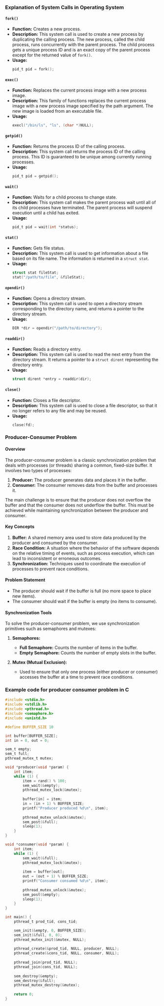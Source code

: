 ### Explanation of System Calls in Operating System

#### `fork()`
- **Function:** Creates a new process.
- **Description:** This system call is used to create a new process by duplicating the calling process. The new process, called the child process, runs concurrently with the parent process. The child process gets a unique process ID and is an exact copy of the parent process except for the returned value of `fork()`.
- **Usage:** 
  ```c
  pid_t pid = fork();
  ```

#### `exec()`
- **Function:** Replaces the current process image with a new process image.
- **Description:** This family of functions replaces the current process image with a new process image specified by the path argument. The new image is loaded from an executable file.
- **Usage:** 
  ```c
  execl("/bin/ls", "ls", (char *)NULL);
  ```

#### `getpid()`
- **Function:** Returns the process ID of the calling process.
- **Description:** This system call returns the process ID of the calling process. This ID is guaranteed to be unique among currently running processes.
- **Usage:** 
  ```c
  pid_t pid = getpid();
  ```

#### `wait()`
- **Function:** Waits for a child process to change state.
- **Description:** This system call makes the parent process wait until all of its child processes have terminated. The parent process will suspend execution until a child has exited.
- **Usage:** 
  ```c
  pid_t pid = wait(int *status);
  ```

#### `stat()`
- **Function:** Gets file status.
- **Description:** This system call is used to get information about a file based on its file name. The information is returned in a `struct stat`.
- **Usage:** 
  ```c
  struct stat fileStat;
  stat("/path/to/file", &fileStat);
  ```

#### `opendir()`
- **Function:** Opens a directory stream.
- **Description:** This system call is used to open a directory stream corresponding to the directory name, and returns a pointer to the directory stream.
- **Usage:** 
  ```c
  DIR *dir = opendir("/path/to/directory");
  ```

#### `readdir()`
- **Function:** Reads a directory entry.
- **Description:** This system call is used to read the next entry from the directory stream. It returns a pointer to a `struct dirent` representing the directory entry.
- **Usage:** 
  ```c
  struct dirent *entry = readdir(dir);
  ```

#### `close()`
- **Function:** Closes a file descriptor.
- **Description:** This system call is used to close a file descriptor, so that it no longer refers to any file and may be reused.
- **Usage:** 
  ```c
  close(fd);
  ```


### Producer-Consumer Problem 

#### Overview

The producer-consumer problem is a classic synchronization problem that deals with processes (or threads) sharing a common, fixed-size buffer. It involves two types of processes:

1. **Producer:** The producer generates data and places it in the buffer.
2. **Consumer:** The consumer removes data from the buffer and processes it.

The main challenge is to ensure that the producer does not overflow the buffer and that the consumer does not underflow the buffer. This must be achieved while maintaining synchronization between the producer and consumer.

#### Key Concepts

1. **Buffer:** A shared memory area used to store data produced by the producer and consumed by the consumer.
2. **Race Condition:** A situation where the behavior of the software depends on the relative timing of events, such as process execution, which can lead to inconsistent or erroneous outcomes.
3. **Synchronization:** Techniques used to coordinate the execution of processes to prevent race conditions.

#### Problem Statement

- The producer should wait if the buffer is full (no more space to place new items).
- The consumer should wait if the buffer is empty (no items to consume).

#### Synchronization Tools

To solve the producer-consumer problem, we use synchronization primitives such as semaphores and mutexes:

1. **Semaphores:**
   - **Full Semaphore:** Counts the number of items in the buffer.
   - **Empty Semaphore:** Counts the number of empty slots in the buffer.
   
2. **Mutex (Mutual Exclusion):**
   - Used to ensure that only one process (either producer or consumer) accesses the buffer at a time to prevent race conditions.

### Example code for producer consumer problem in C
```c
#include <stdio.h>
#include <stdlib.h>
#include <pthread.h>
#include <semaphore.h>
#include <unistd.h>

#define BUFFER_SIZE 10

int buffer[BUFFER_SIZE];
int in = 0, out = 0;

sem_t empty;
sem_t full;
pthread_mutex_t mutex;

void *producer(void *param) {
    int item;
    while (1) {
        item = rand() % 100;
        sem_wait(&empty);
        pthread_mutex_lock(&mutex);
        
        buffer[in] = item;
        in = (in + 1) % BUFFER_SIZE;
        printf("Producer produced %d\n", item);
        
        pthread_mutex_unlock(&mutex);
        sem_post(&full);
        sleep(1);
    }
}

void *consumer(void *param) {
    int item;
    while (1) {
        sem_wait(&full);
        pthread_mutex_lock(&mutex);
        
        item = buffer[out];
        out = (out + 1) % BUFFER_SIZE;
        printf("Consumer consumed %d\n", item);
        
        pthread_mutex_unlock(&mutex);
        sem_post(&empty);
        sleep(1);
    }
}

int main() {
    pthread_t prod_tid, cons_tid;

    sem_init(&empty, 0, BUFFER_SIZE);
    sem_init(&full, 0, 0);
    pthread_mutex_init(&mutex, NULL);
    
    pthread_create(&prod_tid, NULL, producer, NULL);
    pthread_create(&cons_tid, NULL, consumer, NULL);
    
    pthread_join(prod_tid, NULL);
    pthread_join(cons_tid, NULL);
    
    sem_destroy(&empty);
    sem_destroy(&full);
    pthread_mutex_destroy(&mutex);
    
    return 0;
}
```
